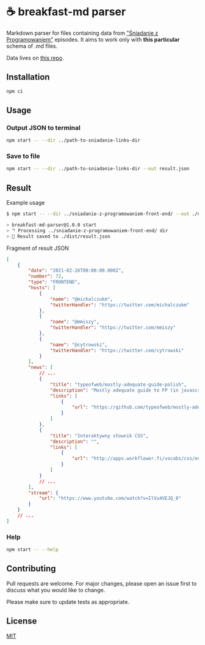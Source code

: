 # ☕️ breakfast-md parser

Markdown parser for files containing data from
["Śniadanie z Programowaniem"](https://justjoin.it/sniadanie-z-programowaniem) episodes. It aims to
work only with **this particular** schema of .md files.

Data lives on
[this repo](https://github.com/Sniadanie-z-Programowaniem/sniadanie-z-programowaniem-links).

## Installation

```bash
npm ci
```

## Usage

### Output JSON to terminal

```bash
npm start -- --dir ../path-to-sniadanie-links-dir
```

### Save to file

```bash
npm start -- --dir ../path-to-sniadanie-links-dir --out result.json
```

## Result

Example usage

```bash
$ npm start -- --dir ../sniadanie-z-programowaniem-front-end/ --out ./dist/result.json

> breakfast-md-parser@1.0.0 start
> ⠙ Processing ../sniadanie-z-programowaniem-front-end/ dir
> 🎉 Result saved to ./dist/result.json
```

Fragment of result JSON

```json
[
    {
        "date": "2021-02-26T00:00:00.000Z",
        "number": 72,
        "type": "FRONTEND",
        "hosts": [
            {
                "name": "@michalczukm",
                "twitterHandler": "https://twitter.com/michalczukm"
            },
            {
                "name": "@mmiszy",
                "twitterHandler": "https://twitter.com/mmiszy"
            },
            {
                "name": "@cytrowski",
                "twitterHandler": "https://twitter.com/cytrowski"
            }
        ],
        "news": [
            // ...
            {
                "title": "typeofweb/mostly-adequate-guide-polish",
                "description": "Mostly adequate guide to FP (in javascript). Contribute to typeofweb/mostly-adequate-guide-polish development by creating an account on GitHub.",
                "links": [
                    {
                        "url": "https://github.com/typeofweb/mostly-adequate-guide-polish/commits/master"
                    }
                ]
            },
            {
                "title": "Interaktywny słownik CSS",
                "description": "",
                "links": [
                    {
                        "url": "http://apps.workflower.fi/vocabs/css/en"
                    }
                ]
            }
            // ...
        ],
        "stream": {
            "url": "https://www.youtube.com/watch?v=IlVu4VEJQ_8"
        }
    }
    // ...
]
```

### Help

```bash
npm start -- --help
```

## Contributing

Pull requests are welcome. For major changes, please open an issue first to discuss what you would
like to change.

Please make sure to update tests as appropriate.

## License

[MIT](https://choosealicense.com/licenses/mit/)
